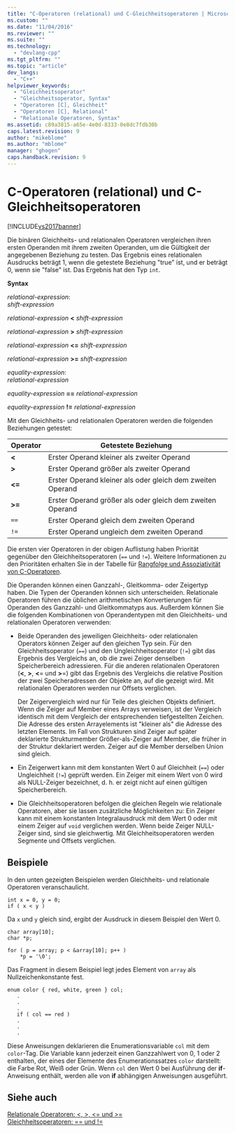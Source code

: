 ```yaml
---
title: "C-Operatoren (relational) und C-Gleichheitsoperatoren | Microsoft Docs"
ms.custom: ""
ms.date: "11/04/2016"
ms.reviewer: ""
ms.suite: ""
ms.technology: 
  - "devlang-cpp"
ms.tgt_pltfrm: ""
ms.topic: "article"
dev_langs: 
  - "C++"
helpviewer_keywords: 
  - "Gleichheitsoperator"
  - "Gleichheitsoperator, Syntax"
  - "Operatoren [C], Gleichheit"
  - "Operatoren [C], Relational"
  - "Relationale Operatoren, Syntax"
ms.assetid: c89a3815-a65e-4e0d-8333-0e8dc7fdb30b
caps.latest.revision: 9
author: "mikeblome"
ms.author: "mblome"
manager: "ghogen"
caps.handback.revision: 9
---
```

# C-Operatoren (relational) und C-Gleichheitsoperatoren
[!INCLUDE[vs2017banner](../assembler/inline/includes/vs2017banner.md)]

Die binären Gleichheits\- und relationalen Operatoren vergleichen ihren ersten Operanden mit ihrem zweiten Operanden, um die Gültigkeit der angegebenen Beziehung zu testen.  Das Ergebnis eines relationalen Ausdrucks beträgt 1, wenn die getestete Beziehung "true" ist, und er beträgt 0, wenn sie "false" ist.  Das Ergebnis hat den Typ `int`.  
  
 **Syntax**  
  
 *relational\-expression*:  
 *shift\-expression*  
  
 *relational\-expression*  **\<**  *shift\-expression*  
  
 *relational\-expression*  **\>**  *shift\-expression*  
  
 *relational\-expression*  **\<\=**  *shift\-expression*  
  
 *relational\-expression*  **\>\=**  *shift\-expression*  
  
 *equality\-expression*:  
 *relational\-expression*  
  
 *equality\-expression*  **\=\=**  *relational\-expression*  
  
 *equality\-expression*  **\!\=**  *relational\-expression*  
  
 Mit den Gleichheits\- und relationalen Operatoren werden die folgenden Beziehungen getestet:  
  
|Operator|Getestete Beziehung|  
|--------------|-------------------------|  
|**\<**|Erster Operand kleiner als zweiter Operand|  
|**\>**|Erster Operand größer als zweiter Operand|  
|**\<\=**|Erster Operand kleiner als oder gleich dem zweiten Operand|  
|**\>\=**|Erster Operand größer als oder gleich dem zweiten Operand|  
|`==`|Erster Operand gleich dem zweiten Operand|  
|`!=`|Erster Operand ungleich dem zweiten Operand|  
  
 Die ersten vier Operatoren in der obigen Auflistung haben Priorität gegenüber den Gleichheitsoperatoren \(`==` und `!=`\).  Weitere Informationen zu den Prioritäten erhalten Sie in der Tabelle für [Rangfolge und Assoziativität von C\-Operatoren](../c-language/precedence-and-order-of-evaluation.md).  
  
 Die Operanden können einen Ganzzahl\-, Gleitkomma\- oder Zeigertyp haben.  Die Typen der Operanden können sich unterscheiden.  Relationale Operatoren führen die üblichen arithmetischen Konvertierungen für Operanden des Ganzzahl\- und Gleitkommatyps aus.  Außerdem können Sie die folgenden Kombinationen von Operandentypen mit den Gleichheits\- und relationalen Operatoren verwenden:  
  
-   Beide Operanden des jeweiligen Gleichheits\- oder relationalen Operators können Zeiger auf den gleichen Typ sein.  Für den Gleichheitsoperator \(`==`\) und den Ungleichheitsoperator \(`!=`\) gibt das Ergebnis des Vergleichs an, ob die zwei Zeiger denselben Speicherbereich adressieren.  Für die anderen relationalen Operatoren \(**\<**, **\>**, **\<**\= und **\>**\=\) gibt das Ergebnis des Vergleichs die relative Position der zwei Speicheradressen der Objekte an, auf die gezeigt wird.  Mit relationalen Operatoren werden nur Offsets verglichen.  
  
     Der Zeigervergleich wird nur für Teile des gleichen Objekts definiert.  Wenn die Zeiger auf Member eines Arrays verweisen, ist der Vergleich identisch mit dem Vergleich der entsprechenden tiefgestellten Zeichen.  Die Adresse des ersten Arrayelements ist "kleiner als" die Adresse des letzten Elements.  Im Fall von Strukturen sind Zeiger auf später deklarierte Strukturmember Größer\-als\-Zeiger auf Member, die früher in der Struktur deklariert werden.  Zeiger auf die Member derselben Union sind gleich.  
  
-   Ein Zeigerwert kann mit dem konstanten Wert 0 auf Gleichheit \(`==`\) oder Ungleichheit \(`!=`\) geprüft werden.  Ein Zeiger mit einem Wert von 0 wird als NULL\-Zeiger bezeichnet, d. h. er zeigt nicht auf einen gültigen Speicherbereich.  
  
-   Die Gleichheitsoperatoren befolgen die gleichen Regeln wie relationale Operatoren, aber sie lassen zusätzliche Möglichkeiten zu: Ein Zeiger kann mit einem konstanten Integralausdruck mit dem Wert 0 oder mit einem Zeiger auf `void` verglichen werden.  Wenn beide Zeiger NULL\-Zeiger sind, sind sie gleichwertig.  Mit Gleichheitsoperatoren werden Segmente und Offsets verglichen.  
  
## Beispiele  
 In den unten gezeigten Beispielen werden Gleichheits\- und relationale Operatoren veranschaulicht.  
  
```  
int x = 0, y = 0;  
if ( x < y )  
```  
  
 Da `x` und `y` gleich sind, ergibt der Ausdruck in diesem Beispiel den Wert 0.  
  
```  
char array[10];  
char *p;  
  
for ( p = array; p < &array[10]; p++ )  
    *p = '\0';  
```  
  
 Das Fragment in diesem Beispiel legt jedes Element von `array` als Nullzeichenkonstante fest.  
  
```  
enum color { red, white, green } col;  
   .  
   .  
   .  
   if ( col == red )  
   .  
   .  
   .  
```  
  
 Diese Anweisungen deklarieren die Enumerationsvariable `col` mit dem `color`\-Tag.  Die Variable kann jederzeit einen Ganzzahlwert von 0, 1 oder 2 enthalten, der eines der Elemente des Enumerationssatzes `color` darstellt: die Farbe Rot, Weiß oder Grün.  Wenn `col` den Wert 0 bei Ausführung der **if**\-Anweisung enthält, werden alle von **if** abhängigen Anweisungen ausgeführt.  
  
## Siehe auch  
 [Relationale Operatoren: \<, \>, \<\= und \>\=](../cpp/relational-operators-equal-and-equal.md)   
 [Gleichheitsoperatoren: \=\= und \!\=](../cpp/equality-operators-equal-equal-and-exclpt-equal.md)